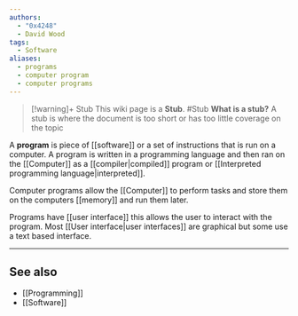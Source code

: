 ```yaml
---
authors: 
  - "0x4248"
  - David Wood
tags:
  - Software
aliases:
  - programs
  - computer program
  - computer programs
---
```

> [!warning]+ Stub
> This wiki page is a **Stub**.
> #Stub 
> **What is a stub?**
> A stub is where the document is too short or has too little coverage on the topic

A **program** is piece of [[software]] or a set of instructions that is run on a computer. A program is written in a programming language and then ran on the [[Computer]] as a [[compiler|compiled]] program or [[Interpreted programming language|interpreted]].

Computer programs allow the [[Computer]] to perform tasks and store them on the computers [[memory]] and run them later.

Programs have [[user interface]] this allows the user to interact with the program. Most [[User interface|user interfaces]] are graphical but some use a text based interface.

---
## See also
- [[Programming]]
- [[Software]]